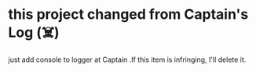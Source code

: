 # this project changed from Captain's Log (☠️)
just add console to logger at Captain .If this item is infringing, I'll delete it.
